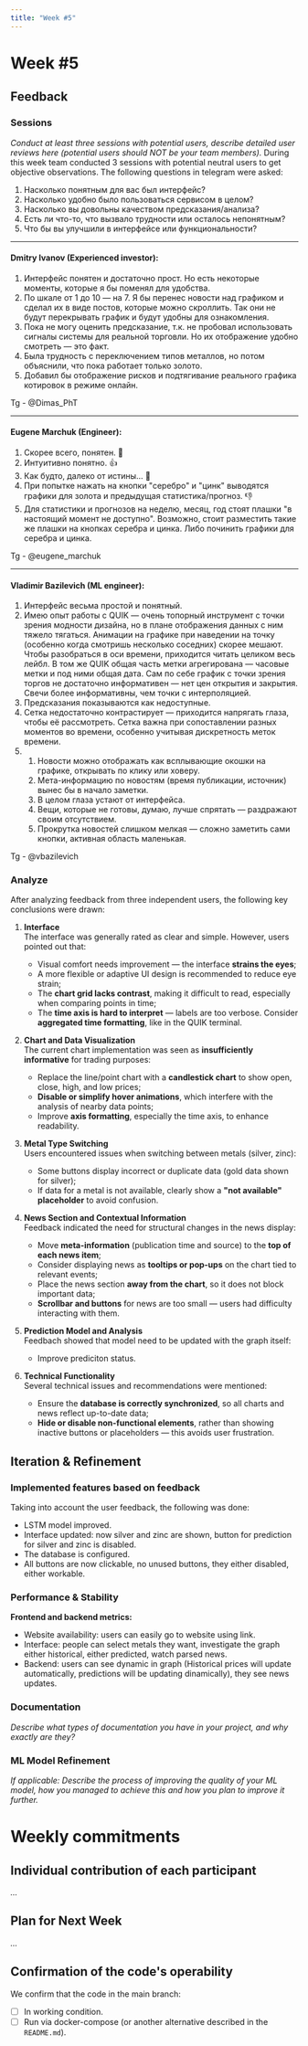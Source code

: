 ```yaml
---
title: "Week #5"
---
```


# **Week #5**

## Feedback

### Sessions

*Conduct at least three sessions with potential users, describe detailed user reviews here (potential users should NOT be your team members).*
During this week team conducted 3 sessions with potential neutral users to get objective observations. The following questions in telegram were asked:
1. Насколько понятным для вас был интерфейс?
2. Насколько удобно было пользоваться сервисом в целом?
3. Насколько вы довольны качеством предсказания/анализа?
4. Есть ли что-то, что вызвало трудности или осталось непонятным?
5. Что бы вы улучшили в интерфейсе или функциональности?

---

#### **Dmitry Ivanov (Experienced investor):**

1. Интерфейс понятен и достаточно прост. Но есть некоторые моменты, которые я бы поменял для удобства.  
2. По шкале от 1 до 10 — на 7. Я бы перенес новости над графиком и сделал их в виде постов, которые можно скроллить. Так они не будут перекрывать график и будут удобны для ознакомления.  
3. Пока не могу оценить предсказание, т.к. не пробовал использовать сигналы системы для реальной торговли. Но их отображение удобно смотреть — это факт.  
4. Была трудность с переключением типов металлов, но потом объяснили, что пока работает только золото.  
5. Добавил бы отображение рисков и подтягивание реального графика котировок в режиме онлайн.

Tg - @Dimas_PhT

---

#### **Eugene Marchuk (Engineer):**

1. Скорее всего, понятен. 🤔  
2. Интуитивно понятно. 👍  
3. Как будто, далеко от истины... 🤔  
4. При попытке нажать на кнопки "серебро" и "цинк" выводятся графики для золота и предыдущая статистика/прогноз. 👎  
5. Для статистики и прогнозов на неделю, месяц, год стоят плашки "в настоящий момент не доступно". Возможно, стоит разместить такие же плашки на кнопках серебра и цинка. Либо починить графики для серебра и цинка.

Tg - @eugene_marchuk

---

#### **Vladimir Bazilevich (ML engineer):**

1. Интерфейс весьма простой и понятный.  
2. Имею опыт работы с QUIK — очень топорный инструмент с точки зрения модности дизайна, но в плане отображения данных с ним тяжело тягаться. Анимации на графике при наведении на точку (особенно когда смотришь несколько соседних) скорее мешают.  
   Чтобы разобраться в оси времени, приходится читать целиком весь лейбл. В том же QUIK общая часть метки агрегирована — часовые метки и под ними общая дата. Сам по себе график с точки зрения торгов не достаточно информативен — нет цен открытия и закрытия. Свечи более информативны, чем точки с интерполяцией.  
3. Предсказания показываются как недоступные.  
4. Сетка недостаточно контрастирует — приходится напрягать глаза, чтобы её рассмотреть. Сетка важна при сопоставлении разных моментов во времени, особенно учитывая дискретность меток времени.  
5. 
   1. Новости можно отображать как всплывающие окошки на графике, открывать по клику или ховеру.  
   2. Мета-информацию по новостям (время публикации, источник) вынес бы в начало заметки.  
   3. В целом глаза устают от интерфейса.  
   4. Вещи, которые не готовы, думаю, лучше спрятать — раздражают своим отсутствием.  
   5. Прокрутка новостей слишком мелкая — сложно заметить сами кнопки, активная область маленькая.

Tg - @vbazilevich

### Analyze

After analyzing feedback from three independent users, the following key conclusions were drawn:

1. **Interface**  
   The interface was generally rated as clear and simple. However, users pointed out that:  
   - Visual comfort needs improvement — the interface **strains the eyes**;  
   - A more flexible or adaptive UI design is recommended to reduce eye strain;  
   - The **chart grid lacks contrast**, making it difficult to read, especially when comparing points in time;  
   - The **time axis is hard to interpret** — labels are too verbose. Consider **aggregated time formatting**, like in the QUIK terminal.

2. **Chart and Data Visualization**  
   The current chart implementation was seen as **insufficiently informative** for trading purposes:
   - Replace the line/point chart with a **candlestick chart** to show open, close, high, and low prices;
   - **Disable or simplify hover animations**, which interfere with the analysis of nearby data points;
   - Improve **axis formatting**, especially the time axis, to enhance readability.

3. **Metal Type Switching**  
   Users encountered issues when switching between metals (silver, zinc):
   - Some buttons display incorrect or duplicate data (gold data shown for silver);
   - If data for a metal is not available, clearly show a **"not available" placeholder** to avoid confusion.

4. **News Section and Contextual Information**  
   Feedback indicated the need for structural changes in the news display:
   - Move **meta-information** (publication time and source) to the **top of each news item**;
   - Consider displaying news as **tooltips or pop-ups** on the chart tied to relevant events;
   - Place the news section **away from the chart**, so it does not block important data;
   - **Scrollbar and buttons** for news are too small — users had difficulty interacting with them.

5. **Prediction Model and Analysis**  
   Feedbach showed that model need to be updated with the graph itself:
   - Improve prediciton status.

6. **Technical Functionality**  
   Several technical issues and recommendations were mentioned:
   - Ensure the **database is correctly synchronized**, so all charts and news reflect up-to-date data;
   - **Hide or disable non-functional elements**, rather than showing inactive buttons or placeholders — this avoids user frustration.


## Iteration & Refinement

### Implemented features based on feedback

Taking into account the user feedback, the following was done:
- LSTM model improved.
- Interface updated: now silver and zinc are shown, button for prediction for silver and zinc is disabled.
- The database is configured.
- All buttons are now clickable, no unused buttons, they either disabled, either workable. 

### Performance & Stability

**Frontend and backend metrics:**
- Website availability: users can easily go to website using link.
- Interface: people can select metals they want, investigate the graph either historical, either predicted, watch parsed news.
- Backend: users can see dynamic in graph (Historical prices will update automatically, predictions will be updating dinamically), they see news updates.

### Documentation

*Describe what types of documentation you have in your project, and why exactly are they?*

### ML Model Refinement

*If applicable: Describe the process of improving the quality of your ML model, how you managed to achieve this and how you plan to improve it further.*

# Weekly commitments

## Individual contribution of each participant

*...*

## Plan for Next Week

*...*

## Confirmation of the code's operability

We confirm that the code in the main branch:
- [ ] In working condition.
- [ ] Run via docker-compose (or another alternative described in the `README.md`).
